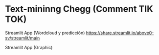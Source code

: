 # Text-mininng Chegg (Comment TIK TOK)


Streamlit App (Wordcloud y predicción)
https://share.streamlit.io/above0-sv/streamlit/main

Streamlit App (Graphic)
